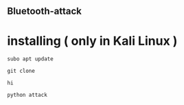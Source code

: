 ## Bluetooth-attack
# installing ( only in Kali Linux )

```
subo apt update
```
```
git clone 
```
```
hi
```
```
python attack
```
